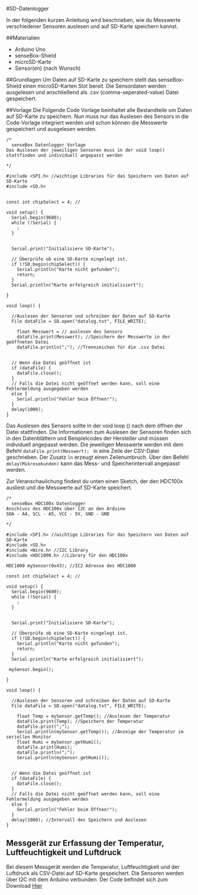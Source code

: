 #SD-Datenlogger

In der folgenden kurzen Anleitung wird beschrieben, wie du Messwerte verschiedener Sensoren auslesen und auf SD-Karte speichern kannst.

##Materialien
+ Arduino Uno
+ senseBox-Shield
+ microSD-Karte
+ Sensor(en) (nach Wunsch)

##Grundlagen
Um Daten auf SD-Karte zu speichern stellt das senseBox-Shield einen microSD-Karten Slot bereit. Die Sensordaten werden ausgelesen und anschließend als .csv (comma-seperated-value) Datei gespeichert.

##Vorlage
Die Folgende Code Vorlage beinhaltet alle Bestandteile um Daten auf SD-Karte zu speichern. Nun muss nur das Auslesen des Sensors in die Code-Vorlage integriert werden und schon können die Messwerte gespeichert und ausgelesen werden. 

```
/*
  senseBox Datenlogger Vorlage
Das Auslesen der jeweiligen Sensoren muss in der void loop() stattfinden und individuell angepasst werden

*/

#include <SPI.h> //wichtige Libraries für das Speichern von Daten auf SD-Karte
#include <SD.h>


const int chipSelect = 4; //

void setup() {
  Serial.begin(9600);
  while (!Serial) {
    ;
  }


  Serial.print("Initialisiere SD-Karte");

  // Überprüfe ob eine SD-Karte eingelegt ist.
  if (!SD.begin(chipSelect)) {
    Serial.println("Karte nicht gefunden");
    return;
  }
  Serial.println("Karte erfolgreich initialisiert");

}

void loop() {

  //Auslesen der Sensoren und schreiben der Daten auf SD-Karte
  File dataFile = SD.open("datalog.txt", FILE_WRITE);
  
    float Messwert = // auslesen des Sensors
    dataFile.print(Messwert); //Speichern der Messwerte in der geöffneten Datei
    dataFile.println(";"); //Trennzeichen für die .csv Datei

  
  // Wenn die Datei geöffnet ist
  if (dataFile) {
    dataFile.close();
  }
  // Falls die Datei nicht geöffnet werden kann, soll eine Fehlermeldung ausgegeben werden
  else {
    Serial.println("Fehler beim Öffnen!");
  }
  delay(1000);
}
```

Das Auslesen des Sensors sollte in der void loop () nach dem öffnen der Datei stattfinden. Die Informationen zum Auslesen der Sensoren finden sich in den Datenblättern und Beispielcodes der Hersteller und müssen individuell angepasst werden. Die jeweiligen Messwerte werden mit dem Befehl ```dataFile.print(Messwert); ``` in eine Zeile der CSV-Datei geschrieben. Der Zusatz ```ln``` erzeugt einen Zeilenumbruch. Über den Befehl ```delay(Mikrosekunden)``` kann das Mess- und Speicherintervall angepasst werden.

Zur Veranschaulichung findest du unten einen Sketch, der den HDC100x ausliest und die Messwerte auf SD-Karte speichert.
```
/*
  senseBox HDC100x Datenlogger
Anschluss des HDC100x über I2C an den Arduino 
SDA - A4, SCL - A5, VCC - 5V, GND - GND

*/

#include <SPI.h> //wichtige Libraries für das Speichern von Daten auf SD-Karte
#include <SD.h>
#include <Wire.h> //I2C Library
#include <HDC1000.h> //Library für den HDC100x

HDC1000 mySensor(0x43); //IC2 Adresse des HDC1000

const int chipSelect = 4; //

void setup() {
  Serial.begin(9600);
  while (!Serial) {
    ;
  }


  Serial.print("Initialisiere SD-Karte");

  // Überprüfe ob eine SD-Karte eingelegt ist.
  if (!SD.begin(chipSelect)) {
    Serial.println("Karte nicht gefunden");
    return;
  }
  Serial.println("Karte erfolgreich initialisiert");

 mySensor.begin();

}

void loop() {

  //Auslesen der Sensoren und schreiben der Daten auf SD-Karte
  File dataFile = SD.open("datalog.txt", FILE_WRITE);
  
    float Temp = mySensor.getTemp(); //Auslesen der Temperatur
    dataFile.print(Temp); //Speichern der Temperatur
    dataFile.print(";");
    Serial.println(mySensor.getTemp()); //Anzeige der Temperatur im seriellen Monitor
    float Humi = mySensor.getHumi();
    dataFile.print(Humi);
    dataFile.println(";");
    Serial.println(mySensor.getHumi());

  
  // Wenn die Datei geöffnet ist
  if (dataFile) {
    dataFile.close();
  }
  // Falls die Datei nicht geöffnet werden kann, soll eine Fehlermeldung ausgegeben werden
  else {
    Serial.println("Fehler beim Öffnen!");
  }
  delay(1000); //Intervall des Speichern und Auslesen
}
```

## Messgerät zur Erfassung der Temperatur, Luftfeuchtigkeit und Luftdruck

Bei diesem Messgerät werden die Temperatur, Luftfeuchtigkeit und der Luftdruck als CSV-Datei auf SD-Karte gespeichert. Die Sensoren werden über I2C mit dem Arduino verbunden. Der Code befindet sich zum Download [Hier](https://github.com/sensebox/OER/blob/master/senseBox_edu/Beispiele/senseBox_Datenlogger_T_H_P.ino?raw=true)



